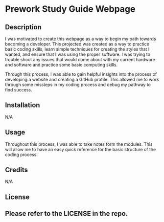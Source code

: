 # Prework Study Guide Webpage

## Description

I was motivated to create this webpage as a way to begin my path towards becoming a developer. This projected was created as a way to practice basic coding skills, learn simple techniques for creating the styles that I wanted, and ensure that I was using the proper software. I was trying to trouble shoot any issues that would come about with my current hardware and software and practice some basic computing skills. 

Through this process, I was able to gain helpful insights into the process of developing a website and creating a GitHub profile. This allowed me to work through some missteps in my coding process and debug my pathway to find success. 


## Installation

N/A

## Usage

Throughout this process, I was able to take notes form the modules. This will allow me to have an easy quick reference for the basic structure of the coding process. 

## Credits

N/A

## License

Please refer to the LICENSE in the repo.
---